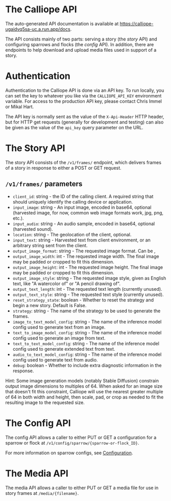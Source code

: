 # The Calliope API

The auto-generated API documentation is available at https://calliope-ugaidvq5sa-uc.a.run.app/docs.

The API consists mainly of two parts: serving a story (the _story_ API) and configuring sparrows and
flocks (the _config_ API). In addition, there are endpoints to help download and upload media files
used in support of a story.

# Authentication
Authentication to the Calliope API is done via an API key. To run locally, you can set the key to whatever
you like via the `CALLIOPE_API_KEY` environment variable. For access to the production API key, please contact
Chris Immel or Mikal Hart.

The API key is normally sent as the value of the `X-Api-Header` HTTP header, but for HTTP get requests (generally
for development and testing) can also be given as the value of the `api_key` query parameter on the URL.

# The Story API
The story API consists of the `/v1/frames/` endpoint, which delivers frames of a story in response
to either a POST or GET request.

## `/v1/frames/` parameters

* `client_id`: string - the ID of the calling client. A required string that should uniquely identify the calling device or application.
* `input_image`: string - An input image, encoded in base64, optional (harvested image, for now, common web image formats work, jpg, png, etc.).
* `input_audio`: string - An audio sample, encoded in base64, optional (harvested sound).
* `location`: string - The geolocation of the client, optional.
* `input_text`: string - Harvested text from client environment, or an arbitrary string sent from the client.
* `output_image_format`: string - The requested image format. Can be ,
* `output_image_width`: int - The requested image width. The final image may be padded or cropped to fit this dimension.
* `output_image_height`: int - The requested image height. The final image may be padded or cropped to fit this dimension.
* `output_image_style`: string - The requested image style, given as English text, like "A watercolor of" or "A pencil drawing of".
* `output_text_length`: int - The requested text length (currently unused).
* `output_text_style`: string - The requested text style (currently unused).
* `reset_strategy_state`: boolean - Whether to reset the strategy and begin a new story. Default is False.
* `strategy`: string - The name of the strategy to be used to generate the frames.
* `image_to_text_model_config`: string - The name of the inference model config used to generate text from an image.
* `text_to_image_model_config`: string - The name of the inference model config used to generate an image from text. 
* `text_to_text_model_config`: string -  The name of the inference model config used to generate extended text from text.
* `audio_to_text_model_config`: string - The name of the inference model config used to generate text from audio.
* `debug`: boolean - Whether to include extra diagnostic information in the response.

Hint: Some image generation models (notably Stable Diffusion) constrain output image dimensions to multiples of 64.
When asked for an image size that doesn't fit this constraint, Calliope will use the nearest greater multiple of 64
in both width and height, then scale, pad, or crop as needed to fit the resulting image to the requested size.

# The Config API
The config API allows a caller to either PUT or GET a configuration for a sparrow or flock at
`/v1/config/sparrow/{sparrow-or-flock_ID}`.

For more information on sparrow configs, see [Configuration](https://github.com/chrisimmel/calliope/tree/main/docs/config.md).

# The Media API
The media API allows a caller to either PUT or GET a media file for use in story frames at `/media/{filename}`.
